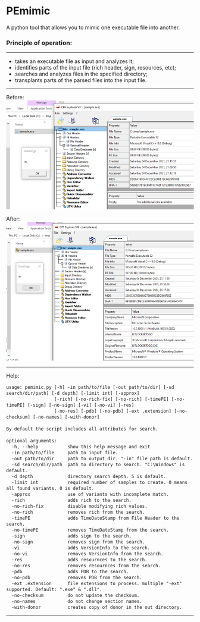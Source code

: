 # PEmimic
A python tool that allows you to mimic one executable file into another.

### Principle of operation:
---

* takes an executable file as input and analyzes it;
* identifies parts of the input file (rich header, sign, resources, etc);
* searches and analyzes files in the specified directory;
* transplants parts of the parsed files into the input file.

---

Before:
![sample before](https://github.com/xoreaxecx/PEmimic/blob/main/sample_before.png)

After:
![sample after](https://github.com/xoreaxecx/PEmimic/blob/main/sample_after.png)

---

Help:
```
usage: pemimic.py [-h] -in path/to/file [-out path/to/dir] [-sd search/dir/path] [-d depth] [-limit int] [-approx]
                  [-rich] [-no-rich-fix] [-no-rich] [-timePE] [-no-timePE] [-sign] [-no-sign] [-vi] [-no-vi] [-res]
                  [-no-res] [-pdb] [-no-pdb] [-ext .extension] [-no-checksum] [-no-names] [-with-donor]

By default the script includes all attributes for search.

optional arguments:
  -h, --help           show this help message and exit
  -in path/to/file     path to input file.
  -out path/to/dir     path to output dir. "-in" file path is default.
  -sd search/dir/path  path to directory to search. "C:\Windows" is default.
  -d depth             directory search depth. 5 is default.
  -limit int           required number of samples to create. 0 means all found variants. 0 is default.
  -approx              use of variants with incomplete match.
  -rich                adds rich to the search.
  -no-rich-fix         disable modifying rich values.
  -no-rich             removes rich from the search.
  -timePE              adds TimeDateStamp from File Header to the search.
  -no-timePE           removes TimeDateStamp from the search.
  -sign                adds sign to the search.
  -no-sign             removes sign from the search.
  -vi                  adds VersionInfo to the search.
  -no-vi               removes VersionInfo from the search.
  -res                 adds resournces to the search.
  -no-res              removes resournces from the search.
  -pdb                 adds PDB to the search.
  -no-pdb              removes PDB from the search.
  -ext .extension      file extensions to process. multiple "-ext" supported. Default: ".exe" & ".dll".
  -no-checksum         do not update the checksum.
  -no-names            do not change section names.
  -with-donor          creates copy of donor in the out directory.
```

---
